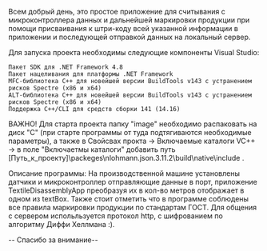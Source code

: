 Всем добрый день, это простое приложение для считывания с микроконтроллера данных и дальнейшей маркировки продукции при помощи присваивания к штри-коду всей указанной информации в приложении и последующей отправкой данных на локальный сервер.

Для запуска проекта необходимы следующие компоненты Visual Studio:

    Пакет SDK для .NET Framework 4.8
    Пакет нацеливания для платформы .NET Framework
    MFC-библиотека С++ для новейшей версии BuildTools v143 с устранением рисков Spectre (x86 и x64)
    ALT-библиотека С++ для новейшей версии BuildTools v143 с устранением рисков Spectre (x86 и x64)
    Поддержка С++/CLI для средств сборки 141 (14.16)

ВАЖНО! Для старта проекта папку "image" необходимо распаковать на диск "С" (при старте программы от туда подтягиваются необходимые параметры), а также в Свойсвах прокта -> Включаемые каталоги VC++ -> в поле "Включаетмы каталоги" добавить путь [Путь_к_проекту]\packeges\nlohmann.json.3.11.2\build\native\include .

Описание программы: На производственной машине установлены датчики и микроконтроллер отправляющие данные в порт, приложение TextileDisassemblyApp преобразуя их в кол-во метров отображает в одном из textBox. Также стоит отметить что в программе соблюдены все правила маркировки продукции по стандартам ГОСТ. Для общения с сервером испольльзуется протокол http, с шифрованием по алгоритму Диффи Хеллмана :).

-- Спасибо за внимание--

